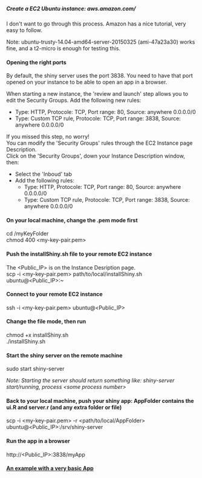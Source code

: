 ##### Create a EC2 Ubuntu instance: aws.amazon.com/
I don't want to go through this process. Amazon has a nice tutorial, very easy to follow.

Note:
ubuntu-trusty-14.04-amd64-server-20150325 (ami-47a23a30) works fine, and a t2-micro is enough for testing this.

#### Opening the right ports
By default, the shiny server uses the port 3838. You need to have that port opened on your instance to be able
to open an app in a browser.

When starting a new instance, the 'review and launch' step allows you to edit the Security Groups.
Add the following new rules:
- Type: HTTP, Protocole: TCP, Port range: 80, Source: anywhere 0.0.0.0/0
- Type: Custom TCP rule, Protocole: TCP, Port range: 3838, Source: anywhere 0.0.0.0/0

If you missed this step, no worry!  
You can modify the 'Security Groups' rules through the EC2 Instance page Description.  
Click on the 'Security Groups', down your Instance Description window, then:
- Select the 'Inboud' tab
- Add the following rules:
	- Type: HTTP, Protocole: TCP, Port range: 80, Source: anywhere 0.0.0.0/0
	- Type: Custom TCP rule, Protocole: TCP, Port range: 3838, Source: anywhere 0.0.0.0/0


#### On your local machine, change the .pem mode first
cd /myKeyFolder  
chmod 400 \<my-key-pair.pem\>

#### Push the installShiny.sh file to your remote EC2 instance
The \<Public_IP\> is on the Instance Desription page.  
scp -i \<my-key-pair.pem\> path/to/local/installShiny.sh ubuntu@\<Public_IP\>:~

#### Connect to your remote EC2 instance
ssh -i \<my-key-pair.pem\> ubuntu@\<Public_IP\>

#### Change the file mode, then run
chmod +x installShiny.sh  
./installShiny.sh

#### Start the shiny server on the remote machine
sudo start shiny-server  

_Note: Starting the server should return something like: shiny-server start/running, process \<some process number\>_

#### Back to your local machine, push your shiny app: AppFolder contains the ui.R and server.r (and any extra folder or file)
scp -i \<my-key-pair.pem\> -r \<path/to/local/AppFolder\> ubuntu@\<Public_IP\>:/srv/shiny-server

#### Run the app in a browser
http://\<Public_IP\>:3838/myApp

#### [An example with a very basic App](http://52.17.91.68:3838/basics/)
